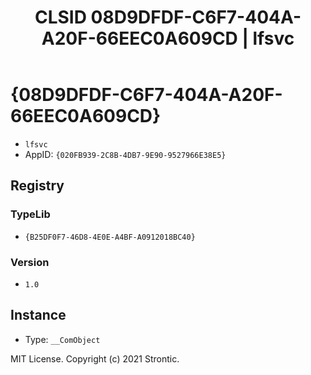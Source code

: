 ﻿---
title: "CLSID 08D9DFDF-C6F7-404A-A20F-66EEC0A609CD | lfsvc"
excerpt: What is COM-Object CLSID 08D9DFDF-C6F7-404A-A20F-66EEC0A609CD?
---

# {08D9DFDF-C6F7-404A-A20F-66EEC0A609CD}

* `lfsvc`
* AppID: `{020FB939-2C8B-4DB7-9E90-9527966E38E5}`

## Registry


### TypeLib

* `{B25DF0F7-46D8-4E0E-A4BF-A0912018BC40}`

### Version

* `1.0`

## Instance

* Type: `__ComObject`

MIT License. Copyright (c) 2021 Strontic.


